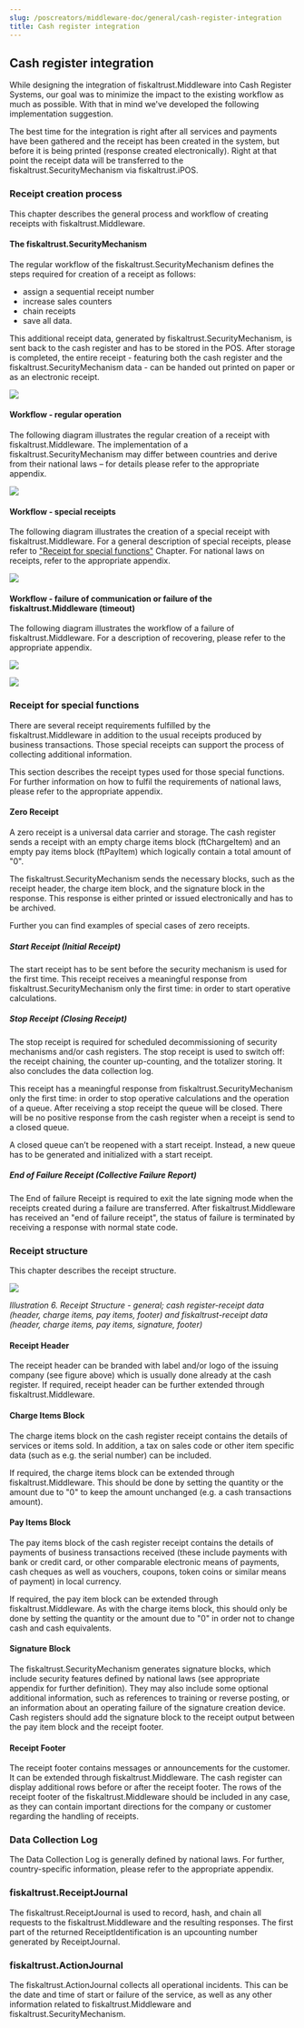 ```yaml
---
slug: /poscreators/middleware-doc/general/cash-register-integration
title: Cash register integration
---
```


## Cash register integration

While designing the integration of fiskaltrust.Middleware into Cash Register Systems, our goal was to minimize the impact to the existing workflow as much as possible. With that in mind we've developed the following implementation suggestion.

The best time for the integration is right after all services and payments have been gathered and the receipt has been created in the system, but before it is being printed (response created electronically). Right at that point the receipt data will be transferred to the fiskaltrust.SecurityMechanism via fiskaltrust.iPOS.

### Receipt creation process

This chapter describes the general process and workflow of creating receipts with fiskaltrust.Middleware.

#### The fiskaltrust.SecurityMechanism

The regular workflow of the fiskaltrust.SecurityMechanism defines the steps required for creation of a receipt as follows:

- assign a sequential receipt number
- increase sales counters
- chain receipts
- save all data.

This additional receipt data, generated by fiskaltrust.SecurityMechanism, is sent back to the cash register and has to be stored in the POS. After storage is completed, the entire receipt - featuring both the cash register and the fiskaltrust.SecurityMechanism data - can be handed out printed on paper or as an electronic receipt.

![](./images/01-security-mechanism.png)

#### Workflow - regular operation

The following diagram illustrates the regular creation of a receipt with fiskaltrust.Middleware. The implementation of a fiskaltrust.SecurityMechanism may differ between countries and derive from their national laws – for details please refer to the appropriate appendix.

![](./images/02-regular-operation.png)

#### Workflow - special receipts

The following diagram illustrates the creation of a special receipt with fiskaltrust.Middleware. For a general description of special receipts, please refer to ["Receipt for special functions"](#workflow---special-receipts) Chapter. For national laws on receipts, refer to the appropriate appendix.

![](./images/03-special-receipts.png)

#### Workflow - failure of communication or failure of the fiskaltrust.Middleware (timeout)

The following diagram illustrates the workflow of a failure of fiskaltrust.Middleware. For a description of recovering, please refer to the appropriate appendix.

![](./images/04-service-failure-timeout.png)

![](./images/05-service-failure.png)

### Receipt for special functions

There are several receipt requirements fulfilled by the fiskaltrust.Middleware in addition to the usual receipts produced by business transactions. Those special receipts can support the process of collecting additional information.

This section describes the receipt types used for those special functions. For further information on how to fulfil the requirements of national laws, please refer to the appropriate appendix.

#### Zero Receipt

A zero receipt is a universal data carrier and storage. The cash register sends a receipt with an empty charge items block (ftChargeItem) and an empty pay items block (ftPayItem) which logically contain a total amount of "0".

The fiskaltrust.SecurityMechanism sends the necessary blocks, such as the receipt header, the charge item block, and the signature block in the response. This response is either printed or issued electronically and has to be archived.

Further you can find examples of special cases of zero receipts.

##### Start Receipt (Initial Receipt)

The start receipt has to be sent before the security mechanism is used for the first time. This receipt receives a meaningful response from fiskaltrust.SecurityMechanism only the first time: in order to start operative calculations.

##### Stop Receipt (Closing Receipt)

The stop receipt is required for scheduled decommissioning of security mechanisms and/or cash registers. The stop receipt is used to switch off: the receipt chaining, the counter up-counting, and the totalizer storing. It also concludes the data collection log.

This receipt has a meaningful response from fiskaltrust.SecurityMechanism only the first time: in order to stop operative calculations and the operation of a queue. After receiving a stop receipt the queue will be closed. There will be no positive response from the cash register when a receipt is send to a closed queue.

A closed queue can’t be reopened with a start receipt. Instead, a new queue has to be generated and initialized with a start receipt.

##### End of Failure Receipt (Collective Failure Report)

The End of failure Receipt is required to exit the late signing mode when the receipts created during a failure are transferred.
After fiskaltrust.Middleware has received an "end of failure receipt", the status of failure is terminated by receiving a response with normal state code.

### Receipt structure

This chapter describes the receipt structure.

![](./images/06-receipt-structure.png)

<span id="_Toc527986807" class="anchor">*Illustration* *6. Receipt Structure - general; cash register-receipt data (header, charge items, pay items, footer) and fiskaltrust-receipt data (header, charge items, pay items, signature, footer)*

#### Receipt Header

The receipt header can be branded with label and/or logo of the issuing company (see figure above) which is usually done already at the cash register. If required, receipt header can be further extended through fiskaltrust.Middleware.

#### Charge Items Block

The charge items block on the cash register receipt contains the details of services or items sold. In addition, a tax on sales code or other item specific data (such as e.g. the serial number) can be included.

If required, the charge items block can be extended through fiskaltrust.Middleware. This should be done by setting the quantity or the amount due to "0" to keep the amount unchanged (e.g. a cash transactions amount).

#### Pay Items Block

The pay items block of the cash register receipt contains the details of payments of business transactions received (these include payments with bank or credit card, or other comparable electronic means of payments, cash cheques as well as vouchers, coupons, token coins or similar means of payment) in local currency.

If required, the pay item block can be extended through fiskaltrust.Middleware. As with the charge items block, this should only be done by setting the quantity or the amount due to "0" in order not to change cash and cash equivalents.

#### Signature Block

The fiskaltrust.SecurityMechanism generates signature blocks, which include security features defined by national laws (see appropriate appendix for further definition). They may also include some optional additional information, such as references to training or reverse posting, or an information about an operating failure of the signature creation device. Cash registers should add the signature block to the receipt output between the pay item block and the receipt footer.

#### Receipt Footer

The receipt footer contains messages or announcements for the customer. It can be extended through fiskaltrust.Middleware. The cash register can display additional rows before or after the receipt footer. The rows of the receipt footer of the fiskaltrust.Middleware should be included in any case, as they can contain important directions for the company or customer regarding the handling of receipts.

### Data Collection Log

The Data Collection Log is generally defined by national laws. For further, country-specific information, please refer to the appropriate appendix.

### fiskaltrust.ReceiptJournal

The fiskaltrust.ReceiptJournal is used to record, hash, and chain all requests to the fiskaltrust.Middleware and the resulting responses. The first part of the returned ReceiptIdentification is an upcounting number generated by ReceiptJournal.

### fiskaltrust.ActionJournal

The fiskaltrust.ActionJournal collects all operational incidents. This can be the date and time of start or failure of the service, as well as any other information related to fiskaltrust.Middleware and fiskaltrust.SecurityMechanism.
